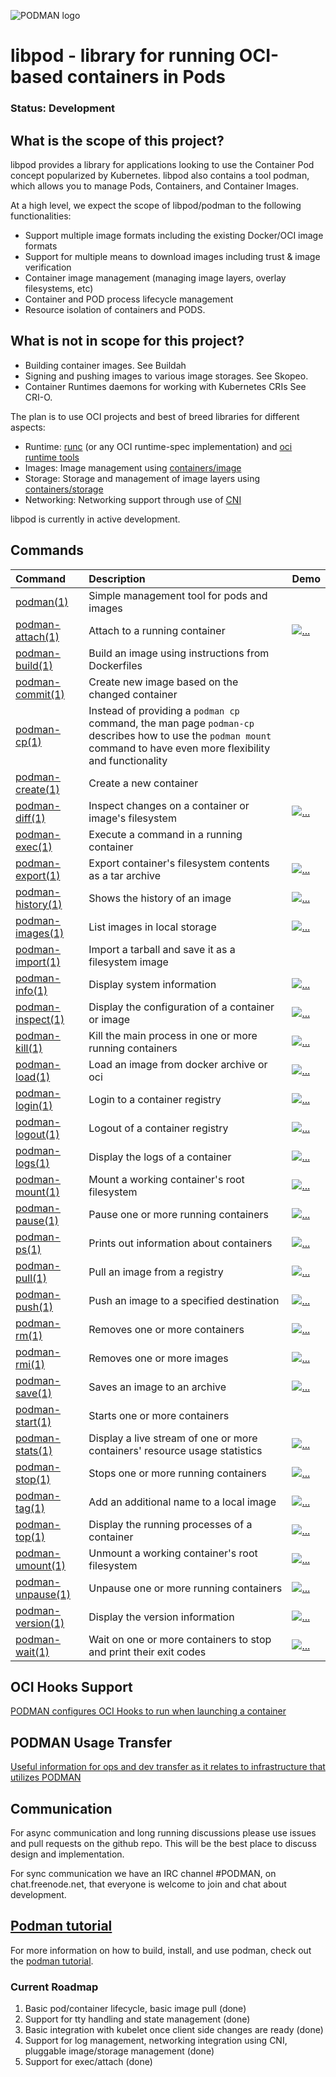 ![PODMAN logo](https://cdn.rawgit.com/kubernetes-incubator/cri-o/master/logo/crio-logo.svg)
# libpod - library for running OCI-based containers in Pods

### Status: Development

## What is the scope of this project?

libpod provides a library for applications looking to use the Container Pod concept popularized by Kubernetes.
libpod also contains a tool podman, which allows you to manage Pods, Containers, and Container Images.

At a high level, we expect the scope of libpod/podman to the following functionalities:

* Support multiple image formats including the existing Docker/OCI image formats
* Support for multiple means to download images including trust & image verification
* Container image management (managing image layers, overlay filesystems, etc)
* Container and POD process lifecycle management
* Resource isolation of containers and PODS.

## What is not in scope for this project?

* Building container images. See Buildah
* Signing and pushing images to various image storages.  See Skopeo.
* Container Runtimes daemons for working with Kubernetes CRIs  See CRI-O.

The plan is to use OCI projects and best of breed libraries for different aspects:
- Runtime: [runc](https://github.com/opencontainers/runc) (or any OCI runtime-spec implementation) and [oci runtime tools](https://github.com/opencontainers/runtime-tools)
- Images: Image management using [containers/image](https://github.com/containers/image)
- Storage: Storage and management of image layers using [containers/storage](https://github.com/containers/storage)
- Networking: Networking support through use of [CNI](https://github.com/containernetworking/cni)

libpod is currently in active development.

## Commands
| Command                                                  | Description                                                               | Demo|
| :------------------------------------------------------- | :------------------------------------------------------------------------ | :----|
| [podman(1)](/docs/podman.1.md)                           | Simple management tool for pods and images                                ||
| [podman-attach(1)](/docs/podman-attach.1.md)             | Attach to a running container                                             |[![...](/docs/play.png)](https://asciinema.org/a/XDlocUrHVETFECg4zlO9nBbLf)|
| [podman-build(1)](/docs/podman-build.1.md)               | Build an image using instructions from Dockerfiles                                             ||
| [podman-commit(1)](/docs/podman-commit.1.md)             | Create new image based on the changed container                           ||
| [podman-cp(1)](/docs/podman-cp.1.md)                     | Instead of providing a `podman cp` command, the man page `podman-cp` describes how to use the `podman mount` command to have even more flexibility and functionality||
| [podman-create(1)](/docs/podman-create.1.md)             | Create a new container                                                    ||
| [podman-diff(1)](/docs/podman-diff.1.md)                 | Inspect changes on a container or image's filesystem                      |[![...](/docs/play.png)](https://asciinema.org/a/FXfWB9CKYFwYM4EfqW3NSZy1G)|
| [podman-exec(1)](/docs/podman-exec.1.md)                 | Execute a command in a running container
| [podman-export(1)](/docs/podman-export.1.md)             | Export container's filesystem contents as a tar archive                   |[![...](/docs/play.png)](https://asciinema.org/a/913lBIRAg5hK8asyIhhkQVLtV)|
| [podman-history(1)](/docs/podman-history.1.md)           | Shows the history of an image                                             |[![...](/docs/play.png)](https://asciinema.org/a/bCvUQJ6DkxInMELZdc5DinNSx)|
| [podman-images(1)](/docs/podman-images.1.md)             | List images in local storage                                              |[![...](/docs/play.png)](https://asciinema.org/a/133649)|
| [podman-import(1)](/docs/podman-import.1.md)             | Import a tarball and save it as a filesystem image                        ||
| [podman-info(1)](/docs/podman-info.1.md)                 | Display system information                                                |[![...](/docs/play.png)](https://asciinema.org/a/yKbi5fQ89y5TJ8e1RfJd4ivTD)|
| [podman-inspect(1)](/docs/podman-inspect.1.md)           | Display the configuration of a container or image                         |[![...](/docs/play.png)](https://asciinema.org/a/133418)|
| [podman-kill(1)](/docs/podman-kill.1.md)                 | Kill the main process in one or more running containers                   |[![...](/docs/play.png)](https://asciinema.org/a/3jNos0A5yzO4hChu7ddKkUPw7)|
| [podman-load(1)](/docs/podman-load.1.md)                 | Load an image from docker archive or oci                                  |[![...](/docs/play.png)](https://asciinema.org/a/kp8kOaexEhEa20P1KLZ3L5X4g)|
| [podman-login(1)](/docs/podman-login.1.md)               | Login to a container registry						   |[![...](/docs/play.png)](https://asciinema.org/a/oNiPgmfo1FjV2YdesiLpvihtV)|
| [podman-logout(1)](/docs/podman-logout.1.md)             | Logout of a container registry                                            |[![...](/docs/play.png)](https://asciinema.org/a/oNiPgmfo1FjV2YdesiLpvihtV)|
| [podman-logs(1)](/docs/podman-logs.1.md)                 | Display the logs of a container                                           |[![...](/docs/play.png)](https://asciinema.org/a/MZPTWD5CVs3dMREkBxQBY9C5z)|
| [podman-mount(1)](/docs/podman-mount.1.md)               | Mount a working container's root filesystem                               |[![...](/docs/play.png)](https://asciinema.org/a/YSP6hNvZo0RGeMHDA97PhPAf3)|
| [podman-pause(1)](/docs/podman-pause.1.md)               | Pause one or more running containers                                      |[![...](/docs/play.png)](https://asciinema.org/a/141292)|
| [podman-ps(1)](/docs/podman-ps.1.md)                     | Prints out information about containers                                   |[![...](/docs/play.png)](https://asciinema.org/a/bbT41kac6CwZ5giESmZLIaTLR)|
| [podman-pull(1)](/docs/podman-pull.1.md)                 | Pull an image from a registry                                             |[![...](/docs/play.png)](https://asciinema.org/a/lr4zfoynHJOUNu1KaXa1dwG2X)|
| [podman-push(1)](/docs/podman-push.1.md)                 | Push an image to a specified destination                                  |[![...](/docs/play.png)](https://asciinema.org/a/133276)|
| [podman-rm(1)](/docs/podman-rm.1.md)                     | Removes one or more containers                                            |[![...](/docs/play.png)](https://asciinema.org/a/7EMk22WrfGtKWmgHJX9Nze1Qp)|
| [podman-rmi(1)](/docs/podman-rmi.1.md)                   | Removes one or more images                                                |[![...](/docs/play.png)](https://asciinema.org/a/133799)|
| [podman-save(1)](/docs/podman-save.1.md)                 | Saves an image to an archive                                              |[![...](/docs/play.png)](https://asciinema.org/a/kp8kOaexEhEa20P1KLZ3L5X4g)|
| [podman-start(1)](/docs/podman-start.1.md)               | Starts one or more containers
| [podman-stats(1)](/docs/podman-stats.1.md)               | Display a live stream of one or more containers' resource usage statistics|[![...](/docs/play.png)](https://asciinema.org/a/vfUPbAA5tsNWhsfB9p25T6xdr)|
| [podman-stop(1)](/docs/podman-stop.1.md)                 | Stops one or more running containers                                      |[![...](/docs/play.png)](https://asciinema.org/a/KNRF9xVXeaeNTNjBQVogvZBcp)|
| [podman-tag(1)](/docs/podman-tag.1.md)                   | Add an additional name to a local image                                   |[![...](/docs/play.png)](https://asciinema.org/a/133803)|
| [podman-top(1)](/docs/podman-top.1.md)                   | Display the running processes of a container              |[![...](/docs/play.png)](https://asciinema.org/a/5WCCi1LXwSuRbvaO9cBUYf3fk)|
| [podman-umount(1)](/docs/podman-umount.1.md)             | Unmount a working container's root filesystem                             |[![...](/docs/play.png)](https://asciinema.org/a/MZPTWD5CVs3dMREkBxQBY9C5z)|
| [podman-unpause(1)](/docs/podman-unpause.1.md)           | Unpause one or more running containers                                    |[![...](/docs/play.png)](https://asciinema.org/a/141292)|
| [podman-version(1)](/docs/podman-version.1.md)           | Display the version information                                           |[![...](/docs/play.png)](https://asciinema.org/a/mfrn61pjZT9Fc8L4NbfdSqfgu)|
| [podman-wait(1)](/docs/podman-wait.1.md)                 | Wait on one or more containers to stop and print their exit codes  |[![...](/docs/play.png)](https://asciinema.org/a/QNPGKdjWuPgI96GcfkycQtah0)|

## OCI Hooks Support

[PODMAN configures OCI Hooks to run when launching a container](./hooks.md)

## PODMAN Usage Transfer

[Useful information for ops and dev transfer as it relates to infrastructure that utilizes PODMAN](/transfer.md)

## Communication

For async communication and long running discussions please use issues and pull requests on the github repo. This will be the best place to discuss design and implementation.

For sync communication we have an IRC channel #PODMAN, on chat.freenode.net, that everyone is welcome to join and chat about development.

## [Podman tutorial](podman_tutorial.md)
For more information on how to build, install, and use podman, check out the [podman tutorial](podman_tutorial.md).

### Current Roadmap

1. Basic pod/container lifecycle, basic image pull (done)
1. Support for tty handling and state management (done)
1. Basic integration with kubelet once client side changes are ready (done)
1. Support for log management, networking integration using CNI, pluggable image/storage management (done)
1. Support for exec/attach (done)
